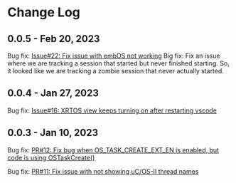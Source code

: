 # Change Log

## 0.0.5 - Feb 20, 2023

Bug fix: [Issue#22: Fix issue with embOS not working](https://github.com/mcu-debug/rtos-views/issues/22)
Big fix: Fix an issue where we are tracking a session that started but never finished starting. So, it looked like we are tracking a zombie session that never actually started.

## 0.0.4 - Jan 27, 2023

Bug fix: [Issue#16: XRTOS view keeps turning on after restarting vscode](https://github.com/mcu-debug/rtos-views/issues/16)

## 0.0.3 - Jan 10, 2023

Bug fix: [PR#12: Fix bug when OS_TASK_CREATE_EXT_EN is enabled, but code is using OSTaskCreate()](https://github.com/mcu-debug/rtos-views/pull/12)

Bug fix: [PR#11: Fix issue with not showing uC/OS-II thread names](https://github.com/mcu-debug/rtos-views/pull/11)
